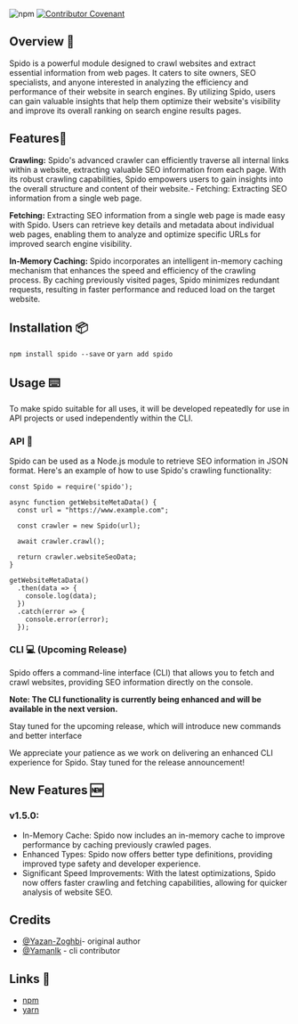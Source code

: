 ![npm](https://img.shields.io/npm/v/spido)
[![Contributor Covenant](https://img.shields.io/badge/Contributor%20Covenant-2.1-4baaaa.svg)](CODE_OF_CONDUCT.md)

## Overview 📝

Spido is a powerful module designed to crawl websites and extract essential information from web pages. It caters to site owners, SEO specialists, and anyone interested in analyzing the efficiency and performance of their website in search engines. By utilizing Spido, users can gain valuable insights that help them optimize their website's visibility and improve its overall ranking on search engine results pages.

## Features🥁

**Crawling:** Spido's advanced crawler can efficiently traverse all internal links within a website, extracting valuable SEO information from each page. With its robust crawling capabilities, Spido empowers users to gain insights into the overall structure and content of their website.- Fetching: Extracting SEO information from a single web page.

**Fetching:** Extracting SEO information from a single web page is made easy with Spido. Users can retrieve key details and metadata about individual web pages, enabling them to analyze and optimize specific URLs for improved search engine visibility.

**In-Memory Caching:** Spido incorporates an intelligent in-memory caching mechanism that enhances the speed and efficiency of the crawling process. By caching previously visited pages, Spido minimizes redundant requests, resulting in faster performance and reduced load on the target website.

## Installation 📦

`npm install spido --save` or `yarn add spido`

## Usage ⌨️

To make spido suitable for all uses, it will be developed repeatedly for use in API projects or
used independently within the CLI.

### API 📡

Spido can be used as a Node.js module to retrieve SEO information in JSON format. Here's an example of how to use Spido's crawling functionality:

```
const Spido = require('spido');

async function getWebsiteMetaData() {
  const url = "https://www.example.com";

  const crawler = new Spido(url);

  await crawler.crawl();

  return crawler.websiteSeoData;
}

getWebsiteMetaData()
  .then(data => {
    console.log(data);
  })
  .catch(error => {
    console.error(error);
  });
```

### CLI 💻 (Upcoming Release)

Spido offers a command-line interface (CLI) that allows you to fetch and crawl websites, providing SEO information directly on the console.

**Note: The CLI functionality is currently being enhanced and will be available in the next version.**

Stay tuned for the upcoming release, which will introduce new commands and better interface

We appreciate your patience as we work on delivering an enhanced CLI experience for Spido. Stay tuned for the release announcement!

## New Features 🆕

### v1.5.0:

- In-Memory Cache: Spido now includes an in-memory cache to improve performance by caching previously crawled pages.
- Enhanced Types: Spido now offers better type definitions, providing improved type safety and developer experience.
- Significant Speed Improvements: With the latest optimizations, Spido now offers faster crawling and fetching capabilities, allowing for quicker analysis of website SEO.

## Credits

- [@Yazan-Zoghbi](https://github.com/yazan-zoghbi)- original author
- [@Yamanlk](https://github.com/Yamanlk) - cli contributor

## Links 🔗

- [npm](https://www.npmjs.com/package/spido)
- [yarn](https://yarnpkg.com/en/package/spido)
